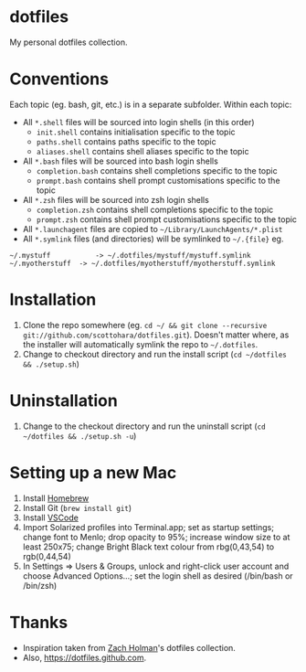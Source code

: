 dotfiles
========
My personal dotfiles collection.

Conventions
===========
Each topic (eg. bash, git, etc.) is in a separate subfolder.
Within each topic:
- All `*.shell` files will be sourced into login shells (in this order)
    - `init.shell` contains initialisation specific to the topic
    - `paths.shell` contains paths specific to the topic
    - `aliases.shell` contains shell aliases specific to the topic
- All `*.bash` files will be sourced into bash login shells
    - `completion.bash` contains shell completions specific to the topic
    - `prompt.bash` contains shell prompt customisations specific to the topic
- All `*.zsh` files will be sourced into zsh login shells
    - `completion.zsh` contains shell completions specific to the topic
    - `prompt.zsh` contains shell prompt customisations specific to the topic
- All `*.launchagent` files are copied to `~/Library/LaunchAgents/*.plist`
- All `*.symlink` files (and directories) will be symlinked to `~/.{file}` eg.

```
~/.mystuff			 -> ~/.dotfiles/mystuff/mystuff.symlink
~/.myotherstuff	 -> ~/.dotfiles/myotherstuff/myotherstuff.symlink
```

Installation
============
1. Clone the repo somewhere (eg. `cd ~/ && git clone --recursive git://github.com/scottohara/dotfiles.git`). Doesn't matter where, as the installer will automatically symlink the repo to `~/.dotfiles`.
2. Change to checkout directory and run the install script (`cd ~/dotfiles && ./setup.sh`)

Uninstallation
==============
1. Change to the checkout directory and run the uninstall script (`cd ~/dotfiles && ./setup.sh -u`)

Setting up a new Mac
====================
1. Install [Homebrew](http://mxcl.github.com/homebrew/)
2. Install Git (`brew install git`)
4. Install [VSCode](https://code.visualstudio.com/Download)
5. Import Solarized profiles into Terminal.app; set as startup settings; change font to Menlo; drop opacity to 95%; increase window size to at least 250x75; change Bright Black text colour from rbg(0,43,54) to rgb(0,44,54)
6. In Settings => Users & Groups, unlock and right-click user account and choose Advanced Options...; set the login shell as desired (/bin/bash or /bin/zsh)

Thanks
======
* Inspiration taken from [Zach Holman](https://github.com/holman/dotfiles)'s dotfiles collection.
* Also, https://dotfiles.github.com.
